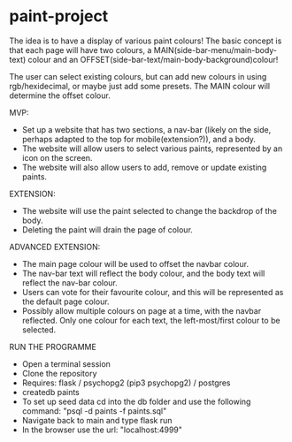 # paint-project

The idea is to have a display of various paint colours! The basic concept is that each page will have two colours, a MAIN(side-bar-menu/main-body-text) colour and an OFFSET(side-bar-text/main-body-background)colour!

The user can select existing colours, but can add new colours in using rgb/hexidecimal, or maybe just add some presets. The MAIN colour will determine the offset colour.

MVP:

- Set up a website that has two sections, a nav-bar (likely on the side, perhaps adapted to the top for mobile(extension?)), and a body. 
- The website will allow users to select various paints, represented by an icon on the screen.
- The website will also allow users to add, remove or update existing paints.

EXTENSION:

- The website will use the paint selected to change the backdrop of the body.
- Deleting the paint will drain the page of colour.
	
ADVANCED EXTENSION:

- The main page colour will be used to offset the navbar colour. 
- The nav-bar text will reflect the body colour, and the body text will reflect the nav-bar colour.
- Users can vote for their favourite colour, and this will be represented as the default page colour.
- Possibly allow multiple colours on page at a time, with the navbar reflected. Only one colour for each text, the left-most/first colour to be selected.

RUN THE PROGRAMME

- Open a terminal session
- Clone the repository
- Requires: flask / psychopg2 (pip3 psychopg2) / postgres 
- createdb paints
- To set up seed data cd into the db folder and use the following command: "psql -d paints -f paints.sql"
- Navigate back to main and type flask run
- In the browser use the url: "localhost:4999" 
